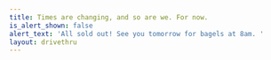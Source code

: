 ```yaml
---
title: Times are changing, and so are we. For now.
is_alert_shown: false
alert_text: 'All sold out! See you tomorrow for bagels at 8am. '
layout: drivethru
---
```


